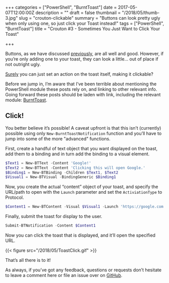 +++
categories = ["PowerShell", "BurntToast"]
date = 2017-05-07T12:00:00Z
description = ""
draft = false
thumbnail = "/2018/05/thumb-3.jpg"
slug = "crouton-clickable"
summary = "Buttons can look pretty ugly when only using one, so just click your Toast instead!"
tags = ["PowerShell", "BurntToast"]
title = "Crouton #3 - Sometimes You Just Want to Click Your Toast"

+++


Buttons, as we have discussed [previously](https://king.geek.nz/2017/03/20/crouton-stackwatch/), are all well and good. However, if you’re only adding one to your toast, they can look a little… out of place if not outright ugly.

[Surely](https://github.com/Windos/BurntToast/issues/15) you can just set an action on the toast itself, making it clickable?

Before we jump in, I’m aware that I’ve been terrible about mentioning the PowerShell module these posts rely on, and linking to other relevant info. Going forward these posts should be laden with link, including the relevant module: [BurntToast](https://www.powershellgallery.com/packages/BurntToast).

## **Click!**

You better believe it’s possible! A caveat upfront is that this isn’t (currently) possible using only `New-BurntToastNotification` function and you’ll have to jump into some of the more "advanced" functions.

First, create a handful of text object that you want displayed on the toast, add them to a binding and in turn add the binding to a visual element.

```powershell
$Text1 = New-BTText -Content 'Google!'
$Text2 = New-BTText -Content 'Clicking this will open Google.'
$Binding1 = New-BTBinding -Children $Text1, $Text2
$Visual1 = New-BTVisual -BindingGeneric $Binding1

```

Now, you create the actual “content” object of your toast, and specify the URL/path to open with the `Launch` parameter and set the `ActiviationType` to Protocol.

```powershell
$Content1 = New-BTContent -Visual $Visual1 -Launch 'https://google.com' -ActivationType Protocol

```

Finally, submit the toast for display to the user.

```powershell
Submit-BTNotification -Content $Content1

```

Now you can click the toast that is displayed, and it’ll open the specified URL.

{{< figure src="/2018/05/ToastClick.gif" >}}

That’s all there is to it!

As always, if you’ve got any feedback, questions or requests don’t hesitate to leave a comment here or file an issue over on [GitHub](https://github.com/Windos/BurntToast).

